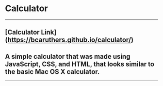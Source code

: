 # Calculator
---
[Calculator Link] (https://bcaruthers.github.io/calculator/)
---
## A simple calculator that was made using JavaScript, CSS, and HTML, that looks similar to the basic Mac OS X calculator.
---

